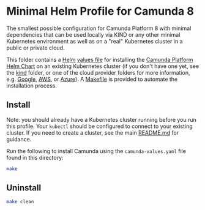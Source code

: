 # Minimal Helm Profile for Camunda 8

The smallest possible configuration for Camunda Platform 8 with minimal dependencies
that can be used locally via KIND or any other minimal Kubernetes environment
as well as on a "real" Kubernetes cluster in a public or private cloud.

This folder contains a [Helm](https://helm.sh/) [values file](camunda-values.yaml)
for installing the [Camunda Platform Helm Chart](https://helm.camunda.io/)
on an existing Kubernetes cluster (if you don't have one yet,
see the [kind](../kind) folder, or one of the cloud provider folders for more information, e.g. [Google](../google), [AWS](../aws), or [Azure](../azure)).
A [Makefile](Makefile) is provided to automate the installation process.

## Install

Note: you should already have a Kubernetes cluster running before you run this profile.
Your `kubectl` should be configured to connect to your existing cluster.
If you need to create a cluster, see the main [README.md](../README.md) for guidance.  

Run the following to install Camunda using the `camunda-values.yaml` file found in this directory: 

```sh
make
```

## Uninstall
```sh
make clean
```
